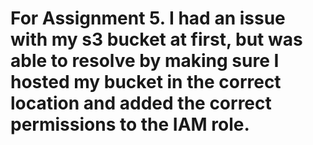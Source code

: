 # For Assignment 5. I had an issue with my s3 bucket at first, but was able to resolve by making sure I hosted my bucket in the correct location and added the correct permissions to the IAM role.

